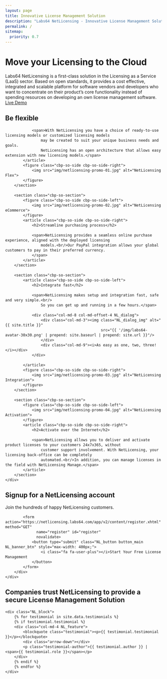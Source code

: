 ```yaml
---
layout: page
title: Innovative License Management Solution
description: "Labs64 NetLicensing - Innovative License Management Solution for software vendors (ISVs)"
permalink: /
sitemap:
  priority: 0.7
---
```

<div class="row NL_banner">
    <div class="col-md-8 col-md-offset-2 NL_about">
        <h1>Move your Licensing to the Cloud</h1>
        <span>Labs64 NetLicensing is a first-class solution in the Licensing as a Service (LaaS) sector.
            Based on open standards, it provides a cost effective, integrated and scalable platform for software vendors
            and developers who want to concentrate on their product’s core functionality instead of spending resources
            on developing an own license management software.</span>
        <a href="https://netlicensing.labs64.com/app/v2/?lc=4b566c7e20&source=lmbox001"
           class="NL_button button_main NL_banner_btn" role="button"><i class="fa fa-eye"></i>Live Demo</a>
    </div>
</div>

<div class="row">
    <div id="cbp-so-scroller" class="cbp-so-scroller NL_intro">
        <section class="cbp-so-section">
            <article class="cbp-so-side cbp-so-side-left">
                <h2>Be flexible</h2>

                <span>With NetLicensing you have a choice of ready-to-use licensing models or customized licensing models
                    may be created to suit your unique business needs and goals.
                    NetLicensing has an open architecture that allows easy extension with new licensing models.</span>
            </article>
            <figure class="cbp-so-side cbp-so-side-right">
                <img src="img/netlicensing-promo-01.jpg" alt="NetLicensing Flex">
            </figure>
        </section>

        <section class="cbp-so-section">
            <figure class="cbp-so-side cbp-so-side-left">
                <img src="img/netlicensing-promo-02.jpg" alt="NetLicensing eCommerce">
            </figure>
            <article class="cbp-so-side cbp-so-side-right">
                <h2>Streamline purchasing process</h2>

                <span>NetLicensing provides a seamless online purchase experience, aligned with the deployed licensing
                    models.<br/>Our PayPal integration allows your global customers to pay in their preferred currency.
                </span>
            </article>
        </section>

        <section class="cbp-so-section">
            <article class="cbp-so-side cbp-so-side-left">
                <h2>Integrate fast</h2>

                <span>NetLicensing makes setup and integration fast, safe and very simple.<br/>
                    So you can get up and running in a few hours.</span>

                <div class="col-md-8 col-md-offset-4 NL_dialog">
                    <div class="col-md-3"><img class="NL_dialog_img" alt="{{ site.title }}"
                                               src="{{ '/img/labs64-avatar-30x30.png' | prepend: site.baseurl | prepend: site.url }}"/>
                    </div>
                    <div class="col-md-9"><i>As easy as one, two, three!</i></div>
                </div>

            </article>
            <figure class="cbp-so-side cbp-so-side-right">
                <img src="img/netlicensing-promo-03.jpg" alt="NetLicensing Integration">
            </figure>
        </section>

        <section class="cbp-so-section">
            <figure class="cbp-so-side cbp-so-side-left">
                <img src="img/netlicensing-promo-04.jpg" alt="NetLicensing Activation">
            </figure>
            <article class="cbp-so-side cbp-so-side-right">
                <h2>Activate over the Internet</h2>

                <span>NetLicensing allows you to deliver and activate product licenses to your customers 24x7x365, without
                    customer support involvement. With NetLicensing, your licensing back-office can be completely
                    automated.<br/>In addition, you can manage licenses in the field with NetLicensing Manage.</span>
            </article>
        </section>
    </div>
</div>

<div class="row">
    <div class="col-md-12 NL_form1 NL_block">
        <div class="col-md-6 col-md-offset-3">
            <h2>Signup for a NetLicensing account</h2>
            <span>Join the hundreds of happy NetLicensing customers.</span>

            <form action="https://netlicensing.labs64.com/app/v2/content/register.xhtml" method="GET"
                  name="register" id="register"
                  novalidate>
                <button type="submit" class="NL_button button_main NL_banner_btn" style="max-width: 400px;">
                    <i class="fa fa-user-plus"></i>Start Your Free License Management
                </button>
            </form>
        </div>
    </div>
</div>

<div class="row">
    <div class="row NL_block_center">
        <h2 class="col-md-12">Companies trust NetLicensing to provide a secure License Management Solution</h2>
    </div>

    <div class="NL_block">
        {% for testimonial in site.data.testimonials %}
        {% if testimonial.testimonial %}
        <div class="col-md-4 NL_feature">
            <blockquote class="testimonial"><p>{{ testimonial.testimonial }}</p></blockquote>
            <div class="arrow-down"></div>
            <p class="testimonial-author">{{ testimonial.author }} | <span>{{ testimonial.role }}</span></p>
        </div>
        {% endif %}
        {% endfor %}
    </div>
</div>
